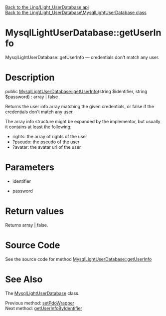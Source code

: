 [Back to the Ling/Light_UserDatabase api](https://github.com/lingtalfi/Light_UserDatabase/blob/master/doc/api/Ling/Light_UserDatabase.md)<br>
[Back to the Ling\Light_UserDatabase\MysqlLightUserDatabase class](https://github.com/lingtalfi/Light_UserDatabase/blob/master/doc/api/Ling/Light_UserDatabase/MysqlLightUserDatabase.md)


MysqlLightUserDatabase::getUserInfo
================



MysqlLightUserDatabase::getUserInfo — credentials don't match any user.




Description
================


public [MysqlLightUserDatabase::getUserInfo](https://github.com/lingtalfi/Light_UserDatabase/blob/master/doc/api/Ling/Light_UserDatabase/MysqlLightUserDatabase/getUserInfo.md)(string $identifier, string $password) : array | false




Returns the user info array matching the given credentials, or false if the
credentials don't match any user.


The array info structure might be expanded by the implementor,
but usually it contains at least the following:

- rights: the array of rights of the user
- ?pseudo: the pseudo of the user
- ?avatar: the avatar url of the user




Parameters
================


- identifier

    

- password

    


Return values
================

Returns array | false.








Source Code
===========
See the source code for method [MysqlLightUserDatabase::getUserInfo](https://github.com/lingtalfi/Light_UserDatabase/blob/master/MysqlLightUserDatabase.php#L114-L125)


See Also
================

The [MysqlLightUserDatabase](https://github.com/lingtalfi/Light_UserDatabase/blob/master/doc/api/Ling/Light_UserDatabase/MysqlLightUserDatabase.md) class.

Previous method: [setPdoWrapper](https://github.com/lingtalfi/Light_UserDatabase/blob/master/doc/api/Ling/Light_UserDatabase/MysqlLightUserDatabase/setPdoWrapper.md)<br>Next method: [getUserInfoByIdentifier](https://github.com/lingtalfi/Light_UserDatabase/blob/master/doc/api/Ling/Light_UserDatabase/MysqlLightUserDatabase/getUserInfoByIdentifier.md)<br>


